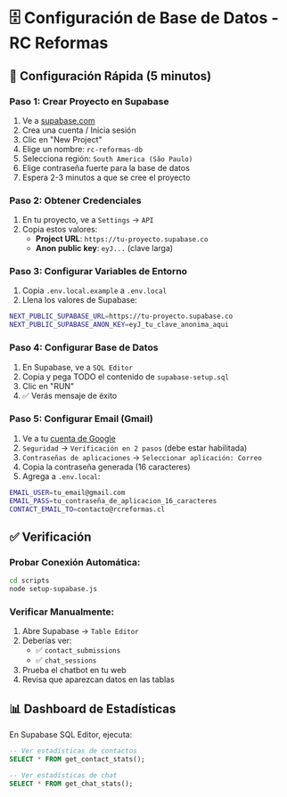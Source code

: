 # 🗄️ Configuración de Base de Datos - RC Reformas

## 🚀 Configuración Rápida (5 minutos)

### Paso 1: Crear Proyecto en Supabase

1. Ve a [supabase.com](https://supabase.com)
2. Crea una cuenta / Inicia sesión
3. Clic en "New Project"
4. Elige un nombre: `rc-reformas-db`
5. Selecciona región: `South America (São Paulo)`
6. Elige contraseña fuerte para la base de datos
7. Espera 2-3 minutos a que se cree el proyecto

### Paso 2: Obtener Credenciales

1. En tu proyecto, ve a `Settings` → `API`
2. Copia estos valores:
   - **Project URL**: `https://tu-proyecto.supabase.co`
   - **Anon public key**: `eyJ...` (clave larga)

### Paso 3: Configurar Variables de Entorno

1. Copia `.env.local.example` a `.env.local`
2. Llena los valores de Supabase:

```bash
NEXT_PUBLIC_SUPABASE_URL=https://tu-proyecto.supabase.co
NEXT_PUBLIC_SUPABASE_ANON_KEY=eyJ_tu_clave_anonima_aqui
```

### Paso 4: Configurar Base de Datos

1. En Supabase, ve a `SQL Editor`
2. Copia y pega TODO el contenido de `supabase-setup.sql`
3. Clic en "RUN"
4. ✅ Verás mensaje de éxito

### Paso 5: Configurar Email (Gmail)

1. Ve a tu [cuenta de Google](https://myaccount.google.com)
2. `Seguridad` → `Verificación en 2 pasos` (debe estar habilitada)
3. `Contraseñas de aplicaciones` → `Seleccionar aplicación: Correo`
4. Copia la contraseña generada (16 caracteres)
5. Agrega a `.env.local`:

```bash
EMAIL_USER=tu_email@gmail.com
EMAIL_PASS=tu_contraseña_de_aplicacion_16_caracteres
CONTACT_EMAIL_TO=contacto@rcreformas.cl
```

## ✅ Verificación

### Probar Conexión Automática:

```bash
cd scripts
node setup-supabase.js
```

### Verificar Manualmente:

1. Abre Supabase → `Table Editor`
2. Deberías ver:
   - ✅ `contact_submissions`
   - ✅ `chat_sessions`
3. Prueba el chatbot en tu web
4. Revisa que aparezcan datos en las tablas

## 📊 Dashboard de Estadísticas

En Supabase SQL Editor, ejecuta:

```sql
-- Ver estadísticas de contactos
SELECT * FROM get_contact_stats();

-- Ver estadísticas de chat
SELECT * FROM get_chat_stats();
```
